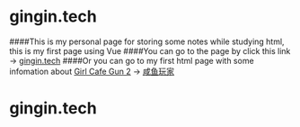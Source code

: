# gingin.tech

####This is my personal page for storing some notes while studying html, this is my first page using Vue
####You can go to  the page by click this link -> [gingin.tech](https://www.gingin.tech)
####Or you can go to my first html page with some infomation about [Girl Cafe Gun 2](https://game.bilibili.com/sssj/) -> [咸鱼玩家](https://sssj.gingin.tech)
# gingin.tech
